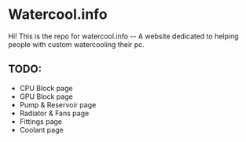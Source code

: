 # Watercool.info

Hi! This is the repo for watercool.info -- A website dedicated to helping people with custom watercooling their pc.

## TODO:

- CPU Block page
- GPU Block page
- Pump & Reservoir page
- Radiator & Fans page
- Fittings page
- Coolant page

